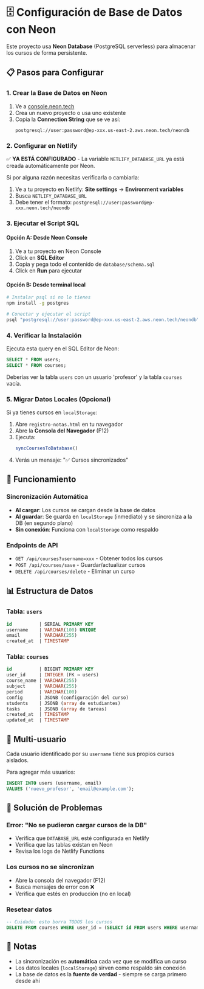 # 🗄️ Configuración de Base de Datos con Neon

Este proyecto usa **Neon Database** (PostgreSQL serverless) para almacenar los cursos de forma persistente.

## 📋 Pasos para Configurar

### 1. Crear la Base de Datos en Neon

1. Ve a [console.neon.tech](https://console.neon.tech)
2. Crea un nuevo proyecto o usa uno existente
3. Copia la **Connection String** que se ve así:
   ```
   postgresql://user:password@ep-xxx.us-east-2.aws.neon.tech/neondb
   ```

### 2. Configurar en Netlify

✅ **YA ESTÁ CONFIGURADO** - La variable `NETLIFY_DATABASE_URL` ya está creada automáticamente por Neon.

Si por alguna razón necesitas verificarla o cambiarla:
1. Ve a tu proyecto en Netlify: **Site settings** → **Environment variables**
2. Busca `NETLIFY_DATABASE_URL`
3. Debe tener el formato: `postgresql://user:password@ep-xxx.neon.tech/neondb`

### 3. Ejecutar el Script SQL

#### Opción A: Desde Neon Console
1. Ve a tu proyecto en Neon Console
2. Click en **SQL Editor**
3. Copia y pega todo el contenido de `database/schema.sql`
4. Click en **Run** para ejecutar

#### Opción B: Desde terminal local
```bash
# Instalar psql si no lo tienes
npm install -g postgres

# Conectar y ejecutar el script
psql "postgresql://user:password@ep-xxx.us-east-2.aws.neon.tech/neondb" < database/schema.sql
```

### 4. Verificar la Instalación

Ejecuta esta query en el SQL Editor de Neon:
```sql
SELECT * FROM users;
SELECT * FROM courses;
```

Deberías ver la tabla `users` con un usuario 'profesor' y la tabla `courses` vacía.

### 5. Migrar Datos Locales (Opcional)

Si ya tienes cursos en `localStorage`:

1. Abre `registro-notas.html` en tu navegador
2. Abre la **Consola del Navegador** (F12)
3. Ejecuta:
   ```javascript
   syncCoursesToDatabase()
   ```
4. Verás un mensaje: "✅ Cursos sincronizados"

## 🔄 Funcionamiento

### Sincronización Automática
- **Al cargar**: Los cursos se cargan desde la base de datos
- **Al guardar**: Se guarda en `localStorage` (inmediato) y se sincroniza a la DB (en segundo plano)
- **Sin conexión**: Funciona con `localStorage` como respaldo

### Endpoints de API

- `GET /api/courses?username=xxx` - Obtener todos los cursos
- `POST /api/courses/save` - Guardar/actualizar cursos
- `DELETE /api/courses/delete` - Eliminar un curso

## 📊 Estructura de Datos

### Tabla: `users`
```sql
id          | SERIAL PRIMARY KEY
username    | VARCHAR(100) UNIQUE
email       | VARCHAR(255)
created_at  | TIMESTAMP
```

### Tabla: `courses`
```sql
id          | BIGINT PRIMARY KEY
user_id     | INTEGER (FK → users)
course_name | VARCHAR(255)
subject     | VARCHAR(255)
period      | VARCHAR(100)
config      | JSONB (configuración del curso)
students    | JSONB (array de estudiantes)
tasks       | JSONB (array de tareas)
created_at  | TIMESTAMP
updated_at  | TIMESTAMP
```

## 🔐 Multi-usuario

Cada usuario identificado por su `username` tiene sus propios cursos aislados.

Para agregar más usuarios:
```sql
INSERT INTO users (username, email) 
VALUES ('nuevo_profesor', 'email@example.com');
```

## 🐛 Solución de Problemas

### Error: "No se pudieron cargar cursos de la DB"
- Verifica que `DATABASE_URL` esté configurada en Netlify
- Verifica que las tablas existan en Neon
- Revisa los logs de Netlify Functions

### Los cursos no se sincronizan
- Abre la consola del navegador (F12)
- Busca mensajes de error con ❌
- Verifica que estés en producción (no en local)

### Resetear datos
```sql
-- Cuidado: esto borra TODOS los cursos
DELETE FROM courses WHERE user_id = (SELECT id FROM users WHERE username = 'profesor');
```

## 📝 Notas

- La sincronización es **automática** cada vez que se modifica un curso
- Los datos locales (`localStorage`) sirven como respaldo sin conexión
- La base de datos es la **fuente de verdad** - siempre se carga primero desde ahí
